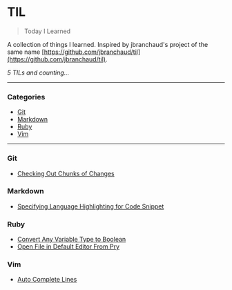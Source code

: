 # TIL

> Today I Learned

A collection of things I learned. Inspired by jbranchaud's project of the same name [https://github.com/jbranchaud/til](https://github.com/jbranchaud/til).

*5 TILs and counting...*

---

### Categories

* [Git](#git)
* [Markdown](#markdown)
* [Ruby](#ruby)
* [Vim](#vim)

---

### Git

* [Checking Out Chunks of Changes](git/checkout-chunks-of-changes.md)

### Markdown

* [Specifying Language Highlighting for Code Snippet](markdown/specifying-language-highlighting-for-code-snippet.md)

### Ruby

* [Convert Any Variable Type to Boolean](convert-any-variable-type-to-boolean.md)
* [Open File in Default Editor From Pry](ruby/open-file-in-default-editor-from-pry.md)

### Vim

* [Auto Complete Lines](vim/auto-complete-lines.md)
